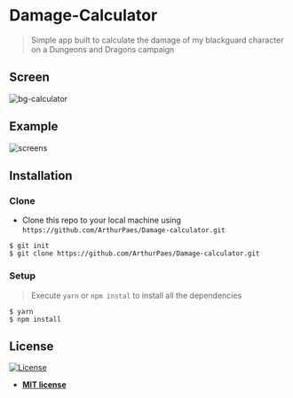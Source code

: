 

# Damage-Calculator

> Simple app built to calculate the damage of my blackguard character on a Dungeons and Dragons campaign






## Screen

![bg-calculator](https://user-images.githubusercontent.com/47614825/86072791-cd271380-ba58-11ea-8bfa-69ff75f19875.gif)

## Example
![screens](https://user-images.githubusercontent.com/47614825/86074896-2729d800-ba5d-11ea-89e4-848f75990d17.gif)






## Installation

### Clone

- Clone this repo to your local machine using `https://github.com/ArthurPaes/Damage-calculator.git`
```shell
$ git init
$ git clone https://github.com/ArthurPaes/Damage-calculator.git
```
### Setup


> Execute `yarn` or `npm instal` to install all the dependencies

```shell
$ yarn 
$ npm install
```










## License

[![License](http://img.shields.io/:license-mit-blue.svg?style=flat-square)](http://badges.mit-license.org)

- **[MIT license](http://opensource.org/licenses/mit-license.php)**
